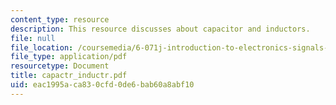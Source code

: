 ```yaml
---
content_type: resource
description: This resource discusses about capacitor and inductors.
file: null
file_location: /coursemedia/6-071j-introduction-to-electronics-signals-and-measurement-spring-2006/eac1995aca830cfd0de6bab60a8abf10_capactr_inductr.pdf
file_type: application/pdf
resourcetype: Document
title: capactr_inductr.pdf
uid: eac1995a-ca83-0cfd-0de6-bab60a8abf10
---
```

